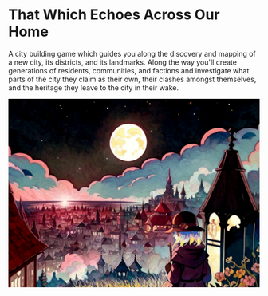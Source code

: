 # That Which Echoes Across Our Home
A city building game which guides you along the discovery and mapping of a new city, its districts, and its landmarks. Along the way you'll create generations of residents, communities, and factions and investigate what parts of the city they claim as their own, their clashes amongst themselves, and the heritage they leave to the city in their wake.

![cover](./images/cover.png)
